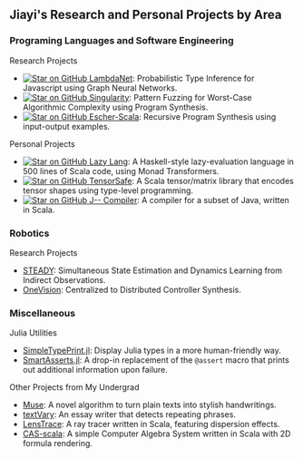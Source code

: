 ## Jiayi's Research and Personal Projects by Area
 

### Programing Languages and Software Engineering
Research Projects
- [![Star on GitHub](https://img.shields.io/github/stars/MrVPlusOne/LambdaNet) LambdaNet](https://github.com/MrVPlusOne/LambdaNet): Probabilistic Type Inference for Javascript using Graph Neural Networks.
- [![Star on GitHub](https://img.shields.io/github/stars/MrVPlusOne/Singularity) Singularity](https://github.com/MrVPlusOne/Singularity): Pattern Fuzzing for Worst-Case Algorithmic Complexity using Program Synthesis.
- [![Star on GitHub](https://img.shields.io/github/stars/MrVPlusOne/Escher-Scala) Escher-Scala](https://github.com/MrVPlusOne/Escher-Scala): Recursive Program Synthesis using input-output examples.


Personal Projects
- [![Star on GitHub](https://img.shields.io/github/stars/MrVPlusOne/LazyLang) Lazy Lang](https://github.com/MrVPlusOne/LazyLang): A Haskell-style lazy-evaluation language in 500 lines of Scala code, using Monad Transformers.
- [![Star on GitHub](https://img.shields.io/github/stars/MrVPlusOne/TensorSafe) TensorSafe](https://github.com/MrVPlusOne/TensorSafe): A Scala tensor/matrix library that encodes tensor shapes using type-level programming.
- [![Star on GitHub](https://img.shields.io/github/stars/MrVPlusOne/J--_in_Scala) J-- Compiler](https://github.com/MrVPlusOne/J--_in_Scala): A compiler for a subset of Java, written in Scala.

### Robotics
Research Projects
- [STEADY](https://github.com/MrVPlusOne/STEADY): Simultaneous State Estimation and Dynamics Learning from Indirect Observations.
- [OneVision](https://github.com/MrVPlusOne/OneVision.jl): Centralized to Distributed Controller Synthesis.

### Miscellaneous
Julia Utilities
- [SimpleTypePrint.jl](https://github.com/MrVPlusOne/SimpleTypePrint): Display Julia types in a more human-friendly way.
- [SmartAsserts.jl](https://github.com/MrVPlusOne/SmartAsserts.jl): A drop-in replacement of the `@assert` macro that prints out additional information upon failure.

Other Projects from My Undergrad
- [Muse](https://github.com/MrVPlusOne/Muse-CGH): A novel algorithm to turn plain texts into stylish handwritings.
- [textVary](https://github.com/MrVPlusOne/textVary): An essay writer that detects repeating phrases.
- [LensTrace](https://github.com/MrVPlusOne/LensTrace): A ray tracer written in Scala, featuring dispersion effects.
- [CAS-scala](https://mrvplusone.github.io/old-homepage/gallery-casInScala.html): A simple Computer Algebra System written in Scala with 2D formula rendering.
